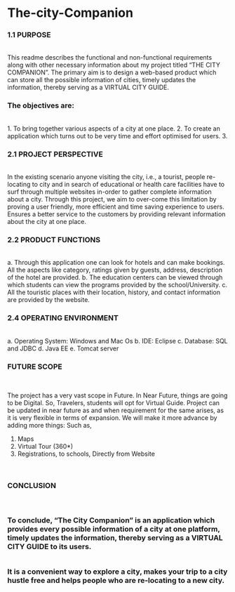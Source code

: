 # The-city-Companion


<h3> 1.1 PURPOSE</h3>
<br>
This readme describes the functional and non-functional requirements along with other necessary information about my project titled “THE CITY COMPANION”.
The primary aim is to design a web-based product which can store all the possible information of cities, timely updates the information, thereby serving as a VIRTUAL CITY GUIDE.

</br>
<h3>The objectives are:</h3>
<br>
1.	To bring together various aspects of a city at one place. 
2.	To create an application which turns out to be very time and effort optimised for users.
3.	</br>

<h3> 2.1 PROJECT PERSPECTIVE</h3>
<br>
In the existing scenario anyone visiting the city, i.e., a tourist, people re-locating to city and in search of educational or health care facilities have to surf through multiple websites in-order to gather complete information about a city.
Through this project, we aim to over-come this limitation by proving a user friendly, more efficient and time saving experience to users.
Ensures a better service to the customers by providing relevant information about the city at one place.
</br>

<h3> 2.2 PRODUCT FUNCTIONS</h3>
<br>
a.	Through this application one can look for hotels and can make bookings. All the aspects like category, ratings given by guests, address, description of the hotel are provided. 
b.	The education centers can be viewed through which students can view the programs provided by the school/University.
c.	All the touristic places with their location, history, and contact information are provided by the website.
</br>

<h3> 2.4 OPERATING ENVIRONMENT</h3>
<br>
a.	Operating System: Windows and Mac Os
b.	IDE: Eclipse
c.	Database: SQL and JDBC
d.	Java EE
e.	Tomcat server
</br>
<h3>
FUTURE SCOPE
  </h3>
  <br>

The project has a very vast scope in Future. In Near Future, things are going to be Digital. So, Travelers, students will opt for Virtual Guide. Project can be updated in near future as and when requirement for the same arises, as it is very flexible in terms of expansion. We will make it more advance by adding more things:
Such as,
1.	Maps
2.	Virtual Tour (360*)
3.	Registrations, to schools, Directly from Website
</br>



<h3>CONCLUSION<h3>
  <br>

To conclude, “The City Companion” is an application which provides every possible information of a city at one platform, timely updates the information, thereby serving as a VIRTUAL CITY GUIDE to its users.
  
  
  </br>
It is a convenient way to explore a city, makes your trip to a city hustle free and helps people who are re-locating to a new city.
